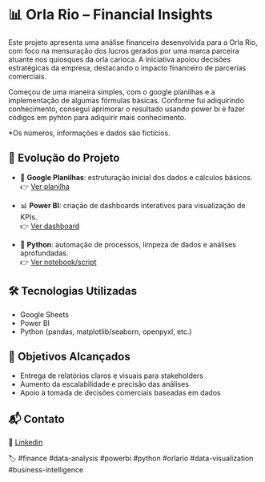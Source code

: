 # 📊 Orla Rio – Financial Insights

Este projeto apresenta uma análise financeira desenvolvida para a Orla Rio, com foco na mensuração dos lucros gerados por uma marca parceira atuante nos quiosques da orla carioca. A iniciativa apoiou decisões estratégicas da empresa, destacando o impacto financeiro de parcerias comerciais.

Começou de uma maneira simples, com o google planilhas e a implementação de algumas fórmulas básicas. Conforme fui adiquirindo conhecimento, consegui aprimorar o resultado usando power bi e fazer códigos em pyhton para adiquirir mais conhecimento. 

*Os números, informações e dados são fictícios.

## 🔄 Evolução do Projeto

- 📄 **Google Planilhas**: estruturação inicial dos dados e cálculos básicos.  
  👉 [Ver planilha](LINK_AQUI)
  
- 📊 **Power BI**: criação de dashboards interativos para visualização de KPIs.  
  👉 [Ver dashboard](LINK_AQUI)

- 🐍 **Python**: automação de processos, limpeza de dados e análises aprofundadas.  
  👉 [Ver notebook/script](LINK_AQUI)


## 🛠️ Tecnologias Utilizadas

- Google Sheets
- Power BI
- Python (pandas, matplotlib/seaborn, openpyxl, etc.)

## 🚀 Objetivos Alcançados

- Entrega de relatórios claros e visuais para stakeholders
- Aumento da escalabilidade e precisão das análises
- Apoio à tomada de decisões comerciais baseadas em dados


## 📬 Contato

🔗 [Linkedin](https://wwww.linkedin.com/in/jhennife)

🏷️ #finance #data-analysis #powerbi #python #orlario #data-visualization #business-intelligence
